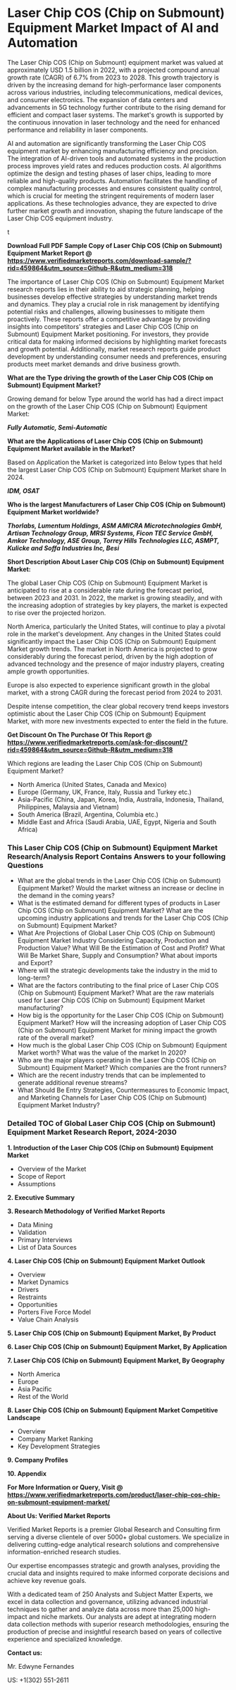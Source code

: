 <meta name="title" content="Global Laser Chip COS (Chip on Submount) Equipment Market Impact of AI and Automation"><meta name="description" content="The Laser Chip COS (Chip on Submount) equipment market was valued at approximately USD 1.5 billion in 2022, with a projected compound annual growth rate (CAGR) of 6.7%"><meta name="title" content="Laser Chip COS (Chip on Submount) Equipment Market Size, Share, Scope, Trends, Growth, Opportunities, Analysis, Forecast"><h1>Laser Chip COS (Chip on Submount) Equipment Market Impact of AI and Automation</h1><p>The Laser Chip COS (Chip on Submount) equipment market was valued at approximately USD 1.5 billion in 2022, with a projected compound annual growth rate (CAGR) of 6.7% from 2023 to 2028. This growth trajectory is driven by the increasing demand for high-performance laser components across various industries, including telecommunications, medical devices, and consumer electronics. The expansion of data centers and advancements in 5G technology further contribute to the rising demand for efficient and compact laser systems. The market's growth is supported by the continuous innovation in laser technology and the need for enhanced performance and reliability in laser components.</p><p>AI and automation are significantly transforming the Laser Chip COS equipment market by enhancing manufacturing efficiency and precision. The integration of AI-driven tools and automated systems in the production process improves yield rates and reduces production costs. AI algorithms optimize the design and testing phases of laser chips, leading to more reliable and high-quality products. Automation facilitates the handling of complex manufacturing processes and ensures consistent quality control, which is crucial for meeting the stringent requirements of modern laser applications. As these technologies advance, they are expected to drive further market growth and innovation, shaping the future landscape of the Laser Chip COS equipment industry.</p>t</p><p id="" class=""><strong>Download Full PDF Sample Copy of Laser Chip COS (Chip on Submount) Equipment Market Report @ <a href="https://www.verifiedmarketreports.com/download-sample/?rid=459864&utm_source=Github-R&utm_medium=318" target="_blank">https://www.verifiedmarketreports.com/download-sample/?rid=459864&utm_source=Github-R&utm_medium=318</a></strong></p><p>The importance of&nbsp;Laser Chip COS (Chip on Submount) Equipment Market research reports lies in their ability to aid strategic planning, helping businesses develop effective strategies by understanding market trends and dynamics. They play a crucial role in risk management by identifying potential risks and challenges, allowing businesses to mitigate them proactively. These reports offer a competitive advantage by providing insights into competitors' strategies and Laser Chip COS (Chip on Submount) Equipment Market positioning. For investors, they provide critical data for making informed decisions by highlighting market forecasts and growth potential. Additionally, market research reports guide product development by understanding consumer needs and preferences, ensuring products meet market demands and drive business growth.</p><p><strong>What are the&nbsp;Type driving the growth of the Laser Chip COS (Chip on Submount) Equipment Market?</strong></p><p id="" class="">Growing demand for below Type around the world has had a direct impact on the growth of the Laser Chip COS (Chip on Submount) Equipment Market:</p><em><strong>Fully Automatic, Semi-Automatic</strong></em></p><strong>What are the&nbsp;Applications&nbsp;of Laser Chip COS (Chip on Submount) Equipment Market available in the Market?</strong></p><p id="" class="">Based on Application the Market is categorized into Below types that held the largest Laser Chip COS (Chip on Submount) Equipment Market share In 2024.</p><em><strong>IDM, OSAT</strong></em></p><strong>Who is the largest Manufacturers of Laser Chip COS (Chip on Submount) Equipment Market worldwide?</strong></p><p><em><strong>Thorlabs, Lumentum Holdings, ASM AMICRA Microtechnologies GmbH, Artisan Technology Group, MRSI Systems, Ficon TEC Service GmbH, Amkor Technology, ASE Group, Torrey Hills Technologies LLC, ASMPT, Kulicke and Soffa Industries Inc, Besi</strong></em></p><p id="" class=""><strong>Short Description About Laser Chip COS (Chip on Submount) Equipment Market:</strong></p><p>The global Laser Chip COS (Chip on Submount) Equipment Market is anticipated to rise at a considerable rate during the forecast period, between 2023 and 2031. In 2022, the market is growing steadily, and with the increasing adoption of strategies by key players, the market is expected to rise over the projected horizon.</p><p>North America, particularly the United States, will continue to play a pivotal role in the market's development. Any changes in the United States could significantly impact the Laser Chip COS (Chip on Submount) Equipment Market growth trends. The market in North America is projected to grow considerably during the forecast period, driven by the high adoption of advanced technology and the presence of major industry players, creating ample growth opportunities.</p><p>Europe is also expected to experience significant growth in the global market, with a strong CAGR during the forecast period from 2024 to 2031.</p><p>Despite intense competition, the clear global recovery trend keeps investors optimistic about the Laser Chip COS (Chip on Submount) Equipment Market, with more new investments expected to enter the field in the future.</p><p id="" class=""><strong>Get Discount On The Purchase Of This Report @ <a href="https://www.verifiedmarketreports.com/ask-for-discount/?rid=459864&utm_source=Github-R&utm_medium=318" target="_blank">https://www.verifiedmarketreports.com/ask-for-discount/?rid=459864&utm_source=Github-R&utm_medium=318</a></strong></p>Which regions are leading the Laser Chip COS (Chip on Submount) Equipment Market?</p><ul><li>North America (United States, Canada and Mexico)</li><li>Europe (Germany, UK, France, Italy, Russia and Turkey etc.)</li><li>Asia-Pacific (China, Japan, Korea, India, Australia, Indonesia, Thailand, Philippines, Malaysia and Vietnam)</li><li>South America (Brazil, Argentina, Columbia etc.)</li><li>Middle East and Africa (Saudi Arabia, UAE, Egypt, Nigeria and South Africa)</li></ul><h3 id="" class="">This Laser Chip COS (Chip on Submount) Equipment Market Research/Analysis Report Contains Answers to your following Questions</h3><ul><li>What are the global trends in the Laser Chip COS (Chip on Submount) Equipment Market? Would the market witness an increase or decline in the demand in the coming years?</li><li>What is the estimated demand for different types of products in Laser Chip COS (Chip on Submount) Equipment Market? What are the upcoming industry applications and trends for the Laser Chip COS (Chip on Submount) Equipment Market?</li><li>What Are Projections of Global Laser Chip COS (Chip on Submount) Equipment Market Industry Considering Capacity, Production and Production Value? What Will Be the Estimation of Cost and Profit? What Will Be Market Share, Supply and Consumption? What about imports and Export?</li><li>Where will the strategic developments take the industry in the mid to long-term?</li><li>What are the factors contributing to the final price of Laser Chip COS (Chip on Submount) Equipment Market? What are the raw materials used for Laser Chip COS (Chip on Submount) Equipment Market manufacturing?</li><li>How big is the opportunity for the Laser Chip COS (Chip on Submount) Equipment Market? How will the increasing adoption of Laser Chip COS (Chip on Submount) Equipment Market for mining impact the growth rate of the overall market?</li><li>How much is the global Laser Chip COS (Chip on Submount) Equipment Market worth? What was the value of the market In 2020?</li><li>Who are the major players operating in the Laser Chip COS (Chip on Submount) Equipment Market? Which companies are the front runners?</li><li>Which are the recent industry trends that can be implemented to generate additional revenue streams?</li><li>What Should Be Entry Strategies, Countermeasures to Economic Impact, and Marketing Channels for Laser Chip COS (Chip on Submount) Equipment Market Industry?</li></ul><h3 id="" class="">Detailed TOC of Global Laser Chip COS (Chip on Submount) Equipment Market Research Report, 2024-2030</h3><p id="" class=""><strong>1. Introduction of the Laser Chip COS (Chip on Submount) Equipment Market</strong></p><ul><li>Overview of the Market</li><li>Scope of Report</li><li>Assumptions</li></ul><p id="" class=""><strong>2. Executive Summary</strong></p><p id="" class=""><strong>3. Research Methodology of Verified Market Reports</strong></p><ul><li>Data Mining</li><li>Validation</li><li>Primary Interviews</li><li>List of Data Sources</li></ul><p id="" class=""><strong>4. Laser Chip COS (Chip on Submount) Equipment Market Outlook</strong></p><ul><li>Overview</li><li>Market Dynamics</li><li>Drivers</li><li>Restraints</li><li>Opportunities</li><li>Porters Five Force Model</li><li>Value Chain Analysis</li></ul><p id="" class=""><strong>5. Laser Chip COS (Chip on Submount) Equipment Market, By Product</strong></p><p id="" class=""><strong>6. Laser Chip COS (Chip on Submount) Equipment Market, By Application</strong></p><p id="" class=""><strong>7. Laser Chip COS (Chip on Submount) Equipment Market, By Geography</strong></p><ul><li>North America</li><li>Europe</li><li>Asia Pacific</li><li>Rest of the World</li></ul><p id="" class=""><strong>8. Laser Chip COS (Chip on Submount) Equipment Market Competitive Landscape</strong></p><ul><li>Overview</li><li>Company Market Ranking</li><li>Key Development Strategies</li></ul><p id="" class=""><strong>9. Company Profiles</strong></p><p id="" class=""><strong>10. Appendix</strong></p><p id="" class=""><strong>For More Information or Query, Visit @ <a href="https://www.verifiedmarketreports.com/product/laser-chip-cos-chip-on-submount-equipment-market/" target="_blank">https://www.verifiedmarketreports.com/product/laser-chip-cos-chip-on-submount-equipment-market/</a></strong></p><p id="" class=""><strong>About Us: Verified Market Reports</strong></p><p id="" class="">Verified Market Reports is a premier Global Research and Consulting firm serving a diverse clientele of over 5000+ global customers. We specialize in delivering cutting-edge analytical research solutions and comprehensive information-enriched research studies.</p><p id="" class="">Our expertise encompasses strategic and growth analyses, providing the crucial data and insights required to make informed corporate decisions and achieve key revenue goals.</p><p id="" class="">With a dedicated team of 250 Analysts and Subject Matter Experts, we excel in data collection and governance, utilizing advanced industrial techniques to gather and analyze data across more than 25,000 high-impact and niche markets. Our analysts are adept at integrating modern data collection methods with superior research methodologies, ensuring the production of precise and insightful research based on years of collective experience and specialized knowledge.</p><p id="" class=""><strong>Contact us:</strong></p><p id="" class="">Mr. Edwyne Fernandes</p><p id="" class="">US: +1(302) 551-2611</p>